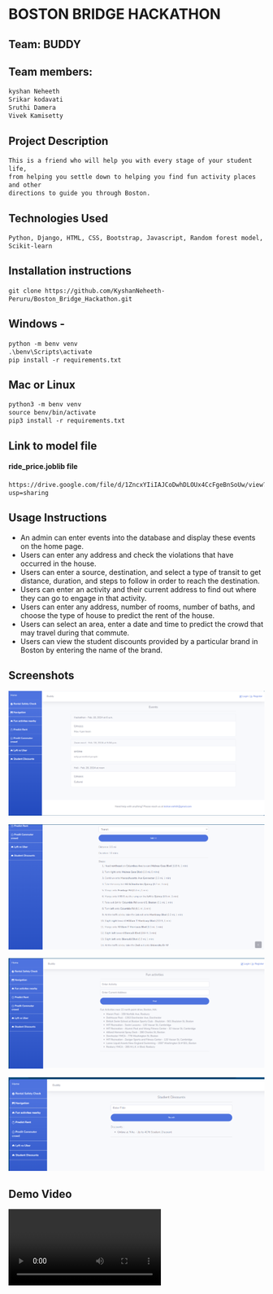# BOSTON BRIDGE HACKATHON
## Team: BUDDY

## Team members:
	kyshan Neheeth
	Srikar kodavati
    Sruthi Damera
    Vivek Kamisetty
 
## Project Description
    This is a friend who will help you with every stage of your student life,
    from helping you settle down to helping you find fun activity places and other
    directions to guide you through Boston.

## Technologies Used
    Python, Django, HTML, CSS, Bootstrap, Javascript, Random forest model, Scikit-learn


## Installation instructions
	git clone https://github.com/KyshanNeheeth-Peruru/Boston_Bridge_Hackathon.git

## Windows -
    python -m benv venv
    .\benv\Scripts\activate
    pip install -r requirements.txt

## Mac or Linux
	python3 -m benv venv
    source benv/bin/activate
	pip3 install -r requirements.txt


## Link to model file
#### ride_price.joblib file
	https://drive.google.com/file/d/1ZncxYIiIAJCoDwhDLOUx4CcFgeBnSoUw/view?usp=sharing


## Usage Instructions
- An admin can enter events into the database and display these events on the home page.
- Users can enter any address and check the violations that have occurred in the house.
- Users can enter a source, destination, and select a type of transit to get distance, duration, and steps to follow in order to reach the destination.
- Users can enter an activity and their current address to find out where they can go to engage in that activity.
- Users can enter any address, number of rooms, number of baths, and choose the type of house to predict the rent of the house.
- Users can select an area, enter a date and time to predict the crowd that may travel during that commute.
- Users can view the student discounts provided by a particular brand in Boston by entering the name of the brand.

## Screenshots

![alt text](image.png)

![alt text](image-1.png)

![alt text](image-2.png)

![alt text](image-3.png)

## Demo Video

<video controls src="Home and 22 more pages - Personal - Microsoft​ Edge 2024-02-18 18-51-17.mp4" title="Title"></video>


